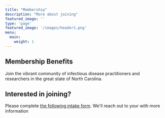```yaml
---
title: "Membership"
description: "More about joining"
featured_image: ''
type: 'page'
featured_image: '/images/header1.png'
menu:
  main:
    weight: 1
---
```


## Membership Benefits

Join the vibrant community of infectious disease practitioners and researchers in the great state of North Carolina.


## Interested in joining?

Please complete [the following intake form](https://forms.gle/Mgp7RcrmVG4dVymW6). 
We'll reach out to your with more information